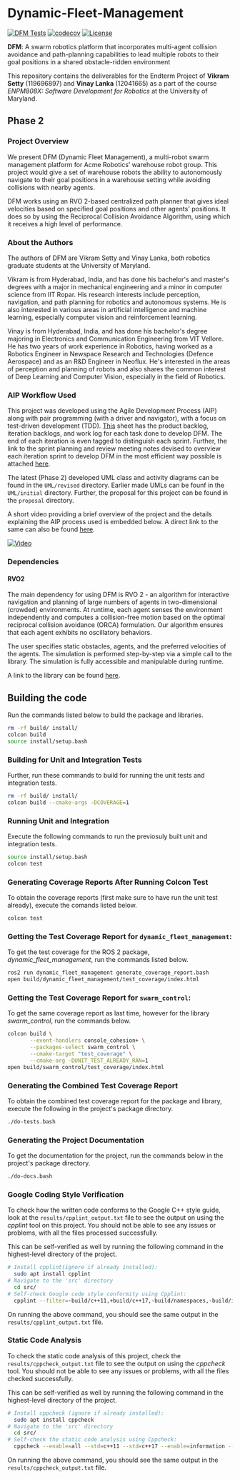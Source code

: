 # Dynamic-Fleet-Management

[![DFM Tests](https://github.com/vikrams169/Dynamic-Fleet-Management/actions/workflows/run-unit-test-and-upload-codecov.yml/badge.svg)](https://github.com/vikrams169/Dynamic-Fleet-Management/actions/workflows/run-unit-test-and-upload-codecov.yml)
[![codecov](https://codecov.io/gh/vikrams169/Dynamic-Fleet-Management/graph/badge.svg?token=DNDF5KKAKK)](https://codecov.io/gh/vikrams169/Dynamic-Fleet-Management)
[![License](https://img.shields.io/badge/license-MIT-blue.svg)](LICENSE)

**DFM**: A swarm robotics platform that incorporates multi-agent collision avoidance and path-planning capabilities to lead multiple robots to their goal positions in a shared obstacle-ridden environment

This repository contains the deliverables for the Endterm Project of **Vikram Setty** (119696897) and **Vinay Lanka** (12041665) as a part of the course *ENPM808X: Software Development for Robotics* at the University of Maryland.

## Phase 2

### Project Overview
We present DFM (Dynamic Fleet Management), a multi-robot swarm management platform for Acme Robotics’ warehouse robot group. This project would give a set of warehouse robots the ability to autonomously navigate to their goal positions in a warehouse setting while avoiding collisions with nearby agents.

DFM works using an RVO 2-based centralized path planner that gives ideal velocities based on specified goal positions and other agents' positions. It does so by using the Reciprocal Collision Avoidance Algorithm, using which it receives a high level of performance.

### About the Authors
The authors of DFM are Vikram Setty and Vinay Lanka, both robotics graduate students at the University of Maryland.

Vikram is from Hyderabad, India, and has done his bachelor's and master's degrees with a major in mechanical engineering and a minor in computer science from IIT Ropar. His research interests include perception, navigation, and path planning for robotics and autonomous systems. He is also interested in various areas in artificial intelligence and machine learning, especially computer vision and reinforcement learning.

Vinay is from Hyderabad, India, and has done his bachelor's degree majoring in Electronics and Communication Engineering from VIT Vellore. He has two years of work experience in Robotics, having worked as a Robotics Engineer in Newspace Research and Technologies (Defence Aerospace) and as an R&D Engineer in Neoflux. He's interested in the areas of perception and planning of robots and also shares the common interest of Deep Learning and Computer Vision, especially in the field of Robotics.

### AIP Workflow Used
This project was developed using the Agile Development Process (AIP) along with pair programming (with a driver and navigator), with a focus on test-driven development (TDD). [This](https://docs.google.com/spreadsheets/d/1S3s_57Yvaj8MZw6J9p7SwZRwz12uO2v6gIpWTRvaI18/edit?usp=sharing) sheet has the product backlog, iteration backlogs, and work log for each task done to develop DFM. The end of each iteration is even tagged to distinguish each sprint. Further, the link to the sprint planning and review meeting notes devised to overview each iteration sprint to develop DFM in the most efficient way possible is attached [here](https://docs.google.com/document/d/1pLAjcp51Vj-sIhFrzhY8Alna1NpD0xXxPJ0TkzX-hBk/edit?usp=sharing).

The latest (Phase 2) developed UML class and activity diagrams can be found in the `UML/revised` directory. Earlier made UMLs can be founf in the `UML/initial` directory. Further, the proposal for this project can be found in the `proposal` directory.

A short video providing a brief overview of the project and the details explaining the AIP process used is embedded below. A direct link to the same can also be found [here](https://i3.ytimg.com/vi/DN5dJNnc8Vk/maxresdefault.jpg).

[![Video](https://i3.ytimg.com/vi/DN5dJNnc8Vk/maxresdefault.jpg)](https://www.youtube.com/watch?v=DN5dJNnc8Vk)

### Dependencies

#### RVO2
The main dependency for using DFM is RVO 2 - an algorithm for interactive navigation and planning of large numbers of agents in two-dimensional (crowded) environments. At runtime, each agent senses the environment independently and computes a collision-free motion based on the optimal reciprocal collision avoidance (ORCA) formulation. Our algorithm ensures that each agent exhibits no oscillatory behaviors.

The user specifies static obstacles, agents, and the preferred velocities of the agents. The simulation is performed step-by-step via a simple call to the library. The simulation is fully accessible and manipulable during runtime. 

A link to the library can be found [here](https://gamma.cs.unc.edu/RVO2/documentation/2.0/index.html).

## Building the code

Run the commands listed below to build the package and libraries.
```bash
rm -rf build/ install/
colcon build 
source install/setup.bash
```

### Building for Unit and Integration Tests

Further, run these commands to build for running the unit tests and integration tests.
```bash
rm -rf build/ install/
colcon build --cmake-args -DCOVERAGE=1 
```

### Running Unit and Integration

Execute the following commands to run the previosuly built unit and integration tests.
```bash
source install/setup.bash
colcon test
```

### Generating Coverage Reports After Running Colcon Test

To obtain the coverage reports (first make sure to have run the unit test already), execute the comands listed below.
```bash
colcon test
```

### Getting the Test Coverage Report for `dynamic_fleet_management`:

To get the test coverage for the ROS 2 package, *dynamic_fleet_management*, run the commands listed below.
``` bash
ros2 run dynamic_fleet_management generate_coverage_report.bash
open build/dynamic_fleet_management/test_coverage/index.html
```

### Getting the Test Coverage Report for `swarm_control`:

To get the same coverage report as last time, however for the library *swarm_control*, run the commands below.
``` bash
colcon build \
       --event-handlers console_cohesion+ \
       --packages-select swarm_control \
       --cmake-target "test_coverage" \
       --cmake-arg -DUNIT_TEST_ALREADY_RAN=1
open build/swarm_control/test_coverage/index.html
```

### Generating the Combined Test Coverage Report

To obtain the combined test coverage report for the package and library, execute the following in the project's package directory.
``` bash
./do-tests.bash
```

### Generating the Project Documentation

To get the documentation for the project, run the commands below in the project's package directory.
``` bash
./do-docs.bash
```

### Google Coding Style Verification
To check how the written code conforms to the Google C++ style guide, look at the `results/cpplint_output.txt` file to see the output on using the *cpplint* tool on this project. You should not be able to see any issues or problems, with all the files processed successfully.

This can be self-verified as well by running the following command in the highest-level directory of the project.
```sh
# Install cpplint(ignore if already installed):
  sudo apt install cpplint
# Navigate to the 'src' directory
  cd src/
# Self-check Google code style conformity using Cpplint:
  cpplint --filter=-build/c++11,+build/c++17,-build/namespaces,-build/include_order swarm_control/src/*.cpp swarm_control/include/*hpp dynamic_fleet_management/src/*.cpp
```

On running the above command, you should see the same output in the `results/cpplint_output.txt` file.


### Static Code Analysis
To check the static code analysis of this project, check the `results/cppcheck_output.txt` file to see the output on using the *cppcheck* tool. You should not be able to see any issues or problems, with all the files checked successfully.

This can be self-verified as well by running the following command in the highest-level directory of the project.
```sh
# Install cppcheck (ignore if already installed):
  sudo apt install cppcheck
# Navigate to the 'src' directory
  cd src/
# Self-check the static code analysis using Cppcheck:
  cppcheck --enable=all --std=c++11 --std=c++17 --enable=information --check-config --suppress=missingInclude --suppress=*:*test*/ --suppress=unmatchedSuppression $( find . -name *.cpp | grep -vE -e "^./build/")
```

On running the above command, you should see the same output in the `results/cppcheck_output.txt` file.